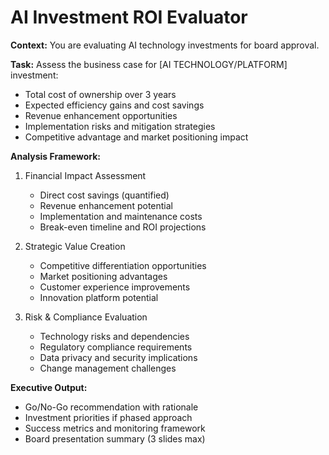 # AI Investment ROI Evaluator

**Context:** You are evaluating AI technology investments for board approval.

**Task:** Assess the business case for [AI TECHNOLOGY/PLATFORM] investment:
- Total cost of ownership over 3 years
- Expected efficiency gains and cost savings
- Revenue enhancement opportunities
- Implementation risks and mitigation strategies
- Competitive advantage and market positioning impact

**Analysis Framework:**
1. Financial Impact Assessment
   - Direct cost savings (quantified)
   - Revenue enhancement potential  
   - Implementation and maintenance costs
   - Break-even timeline and ROI projections

2. Strategic Value Creation
   - Competitive differentiation opportunities
   - Market positioning advantages
   - Customer experience improvements
   - Innovation platform potential

3. Risk & Compliance Evaluation
   - Technology risks and dependencies
   - Regulatory compliance requirements
   - Data privacy and security implications
   - Change management challenges

**Executive Output:**
- Go/No-Go recommendation with rationale
- Investment priorities if phased approach
- Success metrics and monitoring framework
- Board presentation summary (3 slides max)
